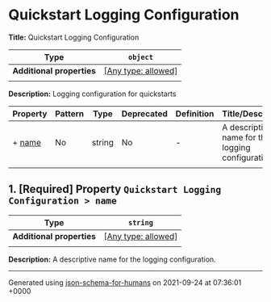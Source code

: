 # Quickstart Logging Configuration

**Title:** Quickstart Logging Configuration

| Type                      | `object`                                                                  |
| ------------------------- | ------------------------------------------------------------------------- |
| **Additional properties** | [[Any type: allowed]](# "Additional Properties of any type are allowed.") |
|                           |                                                                           |

**Description:** Logging configuration for quickstarts

| Property         | Pattern | Type   | Deprecated | Definition | Title/Description                                 |
| ---------------- | ------- | ------ | ---------- | ---------- | ------------------------------------------------- |
| + [name](#name ) | No      | string | No         | -          | A descriptive name for the logging configuration. |
|                  |         |        |            |            |                                                   |

## <a name="name"></a>1. [Required] Property `Quickstart Logging Configuration > name`

| Type                      | `string`                                                                  |
| ------------------------- | ------------------------------------------------------------------------- |
| **Additional properties** | [[Any type: allowed]](# "Additional Properties of any type are allowed.") |
|                           |                                                                           |

**Description:** A descriptive name for the logging configuration.

----------------------------------------------------------------------------------------------------------------------------
Generated using [json-schema-for-humans](https://github.com/coveooss/json-schema-for-humans) on 2021-09-24 at 07:36:01 +0000